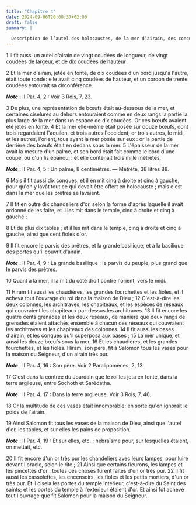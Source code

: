 ```yaml
---
title: "Chapitre 4"
date: 2024-09-06T20:00:37+02:00
draft: false
summary: |
  
  Description de l’autel des holocaustes, de la mer d’airain, des conques, chandeliers, tables et autres vaisseaux et ouvrages du temple.
---
```



1 Il fit aussi un autel d'airain de vingt coudées de longueur, de vingt coudées de largeur, et de dix coudées de hauteur :


2 Et la mer d'airain, jetée en fonte, de dix coudées d'un bord jusqu'à l'autre, était toute ronde: elle avait cinq coudées de hauteur, et un cordon de trente coudées entourait sa circonférence.

***Note*** :  II Par. 4, 2 : Voir 3 Rois, 7, 23.

3 De plus, une représentation de bœufs était au-dessous de la mer, et certaines ciselures au dehors entouraient comme en deux rangs la partie la plus large de la mer dans un espace de dix coudées. Or ces bœufs avaient été jetés en fonte. 4 Et la mer elle-même était posée sur douze bœufs, dont trois regardaient l'aquilon, et trois autres l'occident; or trois autres, le midi, et les autres, l'orient, tous ayant la mer posée sur eux : or la partie de derrière des bœufs était en dedans sous la mer. 5 L'épaisseur de la mer avait la mesure d'un palme, et son bord était fait comme le bord d'une coupe, ou d'un lis épanoui : et elle contenait trois mille métrètes.

***Note*** :  II Par. 4, 5 : Un palme, 8 centimètres. ― Métrète, 38 litres 88.


6 Mais il fit aussi dix conques, et il en mit cinq à droite et cinq à gauche, pour qu'on y lavât tout ce qui devait être offert en holocauste ; mais c'est dans la mer que les prêtres se lavaient.


7 Il fit en outre dix chandeliers d'or, selon la forme d'après laquelle il avait ordonné de les faire; et il les mit dans le temple, cinq à droite et cinq à gauche ;


8 Et de plus dix tables ; et il les mit dans le temple, cinq à droite et cinq à gauche, ainsi que cent fioles d'or.


9 Il fit encore le parvis des prêtres, et la grande basilique, et à la basilique des portes qu'il couvrit d'airain.

***Note*** :  II Par. 4, 9 : La grande basilique ; le parvis du peuple, plus grand que le parvis des prêtres.


10 Quant à la mer, il la mit du côté droit contre l'orient, vers le midi.


11 Hiram fit aussi les chaudières, les grandes fourchettes et les fioles, et il acheva tout l'ouvrage du roi dans la maison de Dieu ; 12 C'est-à-dire les deux colonnes, les architraves, les chapiteaux, et les espèces de réseaux qui couvraient les chapiteaux par-dessus les architraves. 13 Il fit encore les quatre cents grenades et les deux réseaux, de manière que deux rangs de grenades étaient attachés ensemble à chacun des réseaux qui couvraient les architraves et les chapiteaux des colonnes. 14 Il fit aussi les bases d'airain, et les conques qu'il superposa aux bases ; 15 La mer unique, et aussi les douze bœufs sous la mer, 16 Et les chaudières, et les grandes fourchettes, et les fioles. Hiram, son père, fit à Salomon tous les vases pour la maison du Seigneur, d'un airain très pur.

***Note*** :  II Par. 4, 16 : Son père. Voir 2 Paralipomènes, 2, 13.

17 C'est dans la contrée du Jourdain que le roi les jeta en fonte, dans la terre argileuse, entre Sochoth et Sarédatha.

***Note*** :  II Par. 4, 17 : Dans la terre argileuse. Voir 3 Rois, 7, 46.

18 Or la multitude de ces vases était innombrable; en sorte qu'on ignorait le poids de l'airain.


19 Ainsi Salomon fit tous les vases de la maison de Dieu, ainsi que l'autel d'or, les tables, et sur elles les pains de proposition.

***Note*** :  II Par. 4, 19 : Et sur elles, etc. ; hébraïsme pour, sur lesquelles étaient, on mettait, etc.

20 Il fit encore d'un or très pur les chandeliers avec leurs lampes, pour luire devant l'oracle, selon le rite ; 21 Ainsi que certains fleurons, les lampes et les pincettes d'or : toutes ces choses furent faites d'un or très pur. 22 Il fit aussi les cassolettes, les encensoirs, les fioles et les petits mortiers, d'un or très pur. Et il cisela les portes du temple intérieur, c'est-à-dire du Saint des saints; et les portes du temple à l'extérieur étaient d'or. Et ainsi fut achevé tout l'ouvrage que fit Salomon pour la maison du Seigneur.

